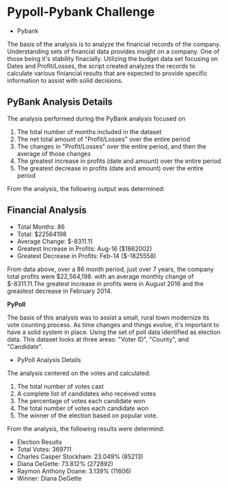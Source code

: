 # Pypoll-Pybank Challenge

- Pybank

The basis of the analysis is to analyze the financial records of the company. Understanding sets of financial data provides insight on a company. One of those being it's stability finacially. Utilizing the budget data set focusing on Dates and Profit/Losses, the script created analyzes the records to calculate various finiancial results that are expected to provide specific information to assist with solid decisions. 

## PyBank Analysis Details 
The analysis performed during the PyBank analysis focused on 

1. The total number of months included in the dataset
2. The net total amount of "Profit/Losses" over the entire period
3. The changes in "Profit/Losses" over the entire period, and then the average of those changes
4. The greatest increase in profits (date and amount) over the entire period
5. The greatest decrease in profits (date and amount) over the entire period

From the analysis, the following output was determined:

Financial Analysis
----------------------------
- Total Months: 86
- Total: $22564198
- Average Change: $-8311.11
- Greatest Increase in Profits: Aug-16 ($1862002)
- Greatest Decrease in Profits: Feb-14 ($-1825558)

From data above, over a 86 month period, just over 7 years, the company total profits were $22,564,198. with an average monthly change of $-8311.11.The greatest increase in profits were in August 2016 and the greastest decrease in February 2014. 

**PyPoll** 

The basis of this analysis was to assist a small, rural town modernize its vote counting process. As time changes and things evolve, it's important to have a solid system in place. Using the set of poll data identified as election data. This dataset looks at three areas: "Voter ID", "County", and "Candidate". 

 - PyPoll Analysis Details

The analysis centered on the votes and calculated:

1. The total number of votes cast
2. A complete list of candidates who received votes
3. The percentage of votes each candidate won
4. The total number of votes each candidate won
5. The winner of the election based on popular vote.

From the analysis, the following results were determind:

- Election Results
 - Total Votes: 369711
 - Charles Casper Stockham: 23.049% (85213)
 - Diana DeGette: 73.812% (272892)
 - Raymon Anthony Doane: 3.139% (11606)
 - Winner: Diana DeGette

